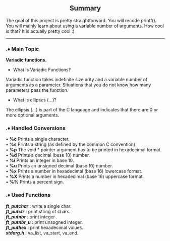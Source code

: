 <h2 align="center"> Summary </h2>

The goal of this project is pretty straightforward. You will recode printf().
You will mainly learn about using a variable number of arguments. How cool is that?
It is actually pretty cool :)

---

### .♦️ Main Topic
**Variadic functions.**

- What is Variadic Functions?

Variadic function takes indefinite size arity and a variable number of arguments as a parameter. Situations that you do not know how many parameters pass the function.

- What is ellipses (...)?

The ellipsis (...) is part of the C language and indicates that there are 0 or more optional arguments.



### .♦️ Handled Conversions
• **%c** Prints a single character.<br>
• **%s** Prints a string (as defined by the common C convention).<br>
• **%p** The void * pointer argument has to be printed in hexadecimal format.<br>
• **%d** Prints a decimal (base 10) number.<br>
• **%i** Prints an integer in base 10.<br>
• **%u** Prints an unsigned decimal (base 10) number.<br>
• **%x** Prints a number in hexadecimal (base 16) lowercase format.<br>
• **%X** Prints a number in hexadecimal (base 16) uppercase format.<br>
• **%%** Prints a percent sign.<br>

### .♦️ Used Functions
***ft_putchar*** : write a single char.<br>
***ft_putstr*** : print string of chars.<br>
***ft_putnbr*** : print integer .<br>
***ft_putnbr_u*** : print unsogned integer.<br>
***ft_puthex*** : print hexadecimal values.<br>
***stdarg.h*** : va_list, va_start, va_end.<br>

